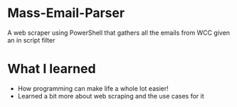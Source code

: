 # Mass-Email-Parser
A web scraper using PowerShell that gathers all the emails from WCC given an in script filter

# What I learned
- How programming can make life a whole lot easier!
- Learned a bit more about web scraping and the use cases for it
